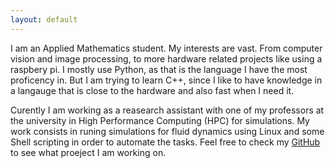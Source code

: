 ```yaml
---
layout: default
---
```



I am an Applied Mathematics student. My interests are vast. From computer vision and image processing, to more hardware related projects like using a raspbery pi. I mostly use Python, as that is the language I have the most proficency in. But I am trying to learn C++, since I like to have knowledge in a langauge that is close to the hardware and also fast when I need it.

Curently I am working as a reasearch assistant with one of my professors at the university in High Performance Computing (HPC) for simulations. My work consists in runing simulations for fluid dynamics using Linux and some Shell scripting in order to automate the tasks. Feel free to check my [GitHub](https://github.com/ditmarhalla) to see what proeject I am working on.
